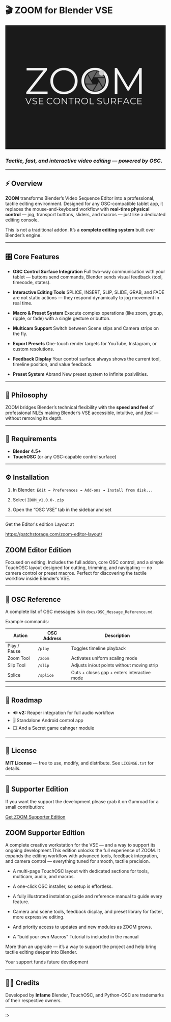 # 🎬 ZOOM for Blender VSE

![ZOOM](image/logo.png)


### *Tactile, fast, and interactive video editing — powered by OSC.*

---

## ⚡ Overview

**ZOOM** transforms Blender’s Video Sequence Editor into a professional, tactile editing environment.
Designed for any OSC-compatible tablet app, it replaces the mouse-and-keyboard workflow with **real-time physical control** — jog, transport buttons, sliders, and macros — just like a dedicated editing console.

This is not a traditional addon.
It’s a **complete editing system** built over Blender’s engine.

---

## 🎛️ Core Features

* **OSC Control Surface Integration**
  Full two-way communication with your tablet — buttons send commands, Blender sends visual feedback (tool, timecode, states).

* **Interactive Editing Tools**
  SPLICE, INSERT, SLIP, SLIDE, GRAB, and FADE are not static actions — they respond dynamically to jog movement in real time.

* **Macro & Preset System**
  Execute complex operations (like zoom, group, ripple, or fade) with a single gesture or button.

* **Multicam Support**
  Switch between Scene stips and Camera strips on the fly.

* **Export Presets**
  One-touch render targets for YouTube, Instagram, or custom resolutions.

* **Feedback Display**
  Your control surface always shows the current tool, timeline position, and value feedback.

* **Preset System**
  Abrand New preset system to infinite posivilities.

---

## 🧠 Philosophy

ZOOM bridges Blender’s technical flexibility with the **speed and feel** of professional NLEs making Blender’s VSE accessible, intuitive, and *fast* — without removing its depth.

---

## 🧩 Requirements

* **Blender 4.5+**
* **TouchOSC** (or any OSC-capable control surface)

---

## ⚙️ Installation

1. In Blender: `Edit → Preferences → Add-ons → Install from disk...`
2. Select `ZOOM_v1.0.0-.zip`

3. Open the “OSC VSE” tab in the sidebar and set

---

Get the Editor's edition Layout at

https://patchstorage.com/zoom-editor-layout/

## ZOOM Editor Edition 

Focused on editing.
Includes the full addon, core OSC control, and a simple TouchOSC layout designed for cutting, trimming, and navigating — no camera control or preset macros.
Perfect for discovering the tactile workflow inside Blender’s VSE.

---

## 📡 OSC Reference

A complete list of OSC messages is in `docs/OSC_Message_Reference.md`.

Example commands:

| Action       | OSC Address | Description                                 |
| ------------ | ----------- | ------------------------------------------- |
| Play / Pause | `/play`     | Toggles timeline playback                   |
| Zoom Tool    | `/zoom`     | Activates uniform scaling mode              |
| Slip Tool    | `/slip`     | Adjusts in/out points without moving strip  |
| Splice       | `/splice`   | Cuts + closes gap + enters interactive mode |

---

## 🧭 Roadmap

* 🔊 **v2:** Reaper integration for full audio workflow
* 🎚️ Standalone Android control app
* 🎞️ And a Secret game cahnger module

---

## 🧾 License

**MIT License** — free to use, modify, and distribute.
See `LICENSE.txt` for details.

---

## 🤝 Supporter Edition

If you want the support the development please grab it on Gumroad for a small contribution:

 [Get ZOOM Supporter Edition](https://infamedavid.gumroad.com/l/zoom)

## ZOOM Supporter Edition

A complete creative workstation for the VSE — and a way to support its ongoing development.This edition unlocks the full experience of ZOOM.
It expands the editing workflow with advanced tools, feedback integration, and camera control — everything tuned for smooth, tactile precision.

* A multi-page TouchOSC layout with dedicated sections for tools, multicam, audio, and macros.

* A one-click OSC installer, so setup is effortless.

* A fully illustrated instalation guide and reference manual  to guide every feature.

* Camera and scene tools, feedback display, and preset library for faster, more expressive editing.

* And priority access to updates and new modules as ZOOM grows.

 * A "buid your own Macros" Tutorial is included in the manual

More than an upgrade — it’s a way to support the project and help bring tactile editing deeper into Blender.

Your support funds future development 

---

## 🧑‍💻 Credits

Developed by **Infame**
Blender, TouchOSC, and Python-OSC are trademarks of their respective owners.

---

:>
